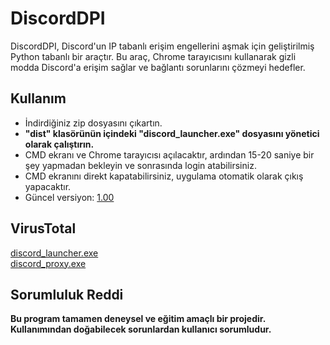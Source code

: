 # DiscordDPI
DiscordDPI, Discord'un IP tabanlı erişim engellerini aşmak için geliştirilmiş Python tabanlı bir araçtır. Bu araç, Chrome tarayıcısını kullanarak gizli modda Discord'a erişim sağlar ve bağlantı sorunlarını çözmeyi hedefler.

## Kullanım
- İndirdiğiniz zip dosyasını çıkartın.
- **"dist" klasörünün içindeki "discord_launcher.exe" dosyasını yönetici olarak çalıştırın.**
- CMD ekranı ve Chrome tarayıcısı açılacaktır, ardından 15-20 saniye bir şey yapmadan bekleyin ve sonrasında login atabilirsiniz.
- CMD ekranını direkt kapatabilirsiniz, uygulama otomatik olarak çıkış yapacaktır.
- Güncel versiyon: [1.00](https://github.com/7xyiit/DiscordDPI-Turkey/releases/tag/1.00)

## VirusTotal
[discord_launcher.exe](https://www.virustotal.com/gui/file/870cfd12bf2a44085ef1a8f10f5bc093bd72655dde6a78e45241785cbdd85c4f)<br>
[discord_proxy.exe](https://www.virustotal.com/gui/file/d0d816e2349eef1c8ef9296122a9b69a6093f42bf8f439fb8a6fa1511f138d47)

## Sorumluluk Reddi
**Bu program tamamen deneysel ve eğitim amaçlı bir projedir. Kullanımından doğabilecek sorunlardan kullanıcı sorumludur.**
